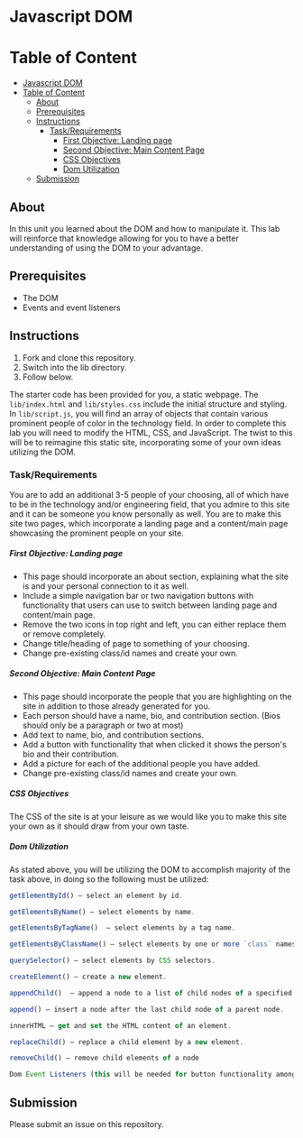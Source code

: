 # Javascript DOM

# Table of Content

- [Javascript DOM](#javascript-dom)
- [Table of Content](#table-of-content)
  - [About](#about)
  - [Prerequisites](#prerequisites)
  - [Instructions](#instructions)
    - [Task/Requirements](#taskrequirements)
        - [First Objective: Landing page](#first-objective-landing-page)
        - [Second Objective: Main Content Page](#second-objective-main-content-page)
        - [CSS Objectives](#css-objectives)
        - [Dom Utilization](#dom-utilization)
  - [Submission](#submission)


## About

In this unit you learned about the DOM and how to manipulate it. This lab will reinforce that knowledge allowing for you to have a better understanding of using the DOM to your advantage.

## Prerequisites

- The DOM
- Events and event listeners

## Instructions

1. Fork and clone this repository.
2. Switch into the lib directory. 
3. Follow below.

The starter code has been provided for you, a static webpage. The `lib/index.html` and `lib/styles.css` include the initial structure and styling. In `lib/script.js`, you will find an array of objects that contain various prominent people of color in the technology field. In order to complete this lab you will need to modify the HTML, CSS, and JavaScript. The twist to this will be to reimagine this static site, incorporating some of your own ideas utilizing the DOM.

### Task/Requirements 
You are to add an additional 3-5 people of your choosing, all of which have to be in the technology and/or engineering field, that you admire to this site and it can be someone you know personally as well. You are to make this site two pages, which incorporate a landing page and a content/main page showcasing the prominent people on your site. 
  
##### First Objective: Landing page
- This page should incorporate an about section, explaining what the site is and your personal connection to it as well. 
- Include a simple navigation bar or two navigation buttons with functionality that users can use to switch between landing page and content/main page. 
- Remove the two icons in top right and left, you can either replace them or remove completely. 
- Change title/heading of page to something of your choosing. 
- Change pre-existing class/id names and create your own. 

##### Second Objective: Main Content Page
- This page should incorporate the people that you are highlighting on the site in addition to those already generated for you. 
- Each person should have a name, bio, and contribution section. (Bios should only be a paragraph or two at most)
- Add text to name, bio, and contribution sections. 
- Add a button with functionality that when clicked it shows the person's bio and their contribution. 
- Add a picture for each of the additional people you have added.
- Change pre-existing class/id names and create your own.

##### CSS Objectives
The CSS of the site is at your leisure as we would like you to make this site your own as it should draw from your own taste. 

##### Dom Utilization 
As stated above, you will be utilizing the DOM to accomplish majority of the task above, in doing so the following must be utilized:
```js
getElementById() – select an element by id.

getElementsByName() – select elements by name.

getElementsByTagName()  – select elements by a tag name.

getElementsByClassName() – select elements by one or more `class` names.

querySelector() – select elements by CSS selectors.

createElement() – create a new element.

appendChild()  – append a node to a list of child nodes of a specified parent node.

append() – insert a node after the last child node of a parent node.

innerHTML – get and set the HTML content of an element.

replaceChild() – replace a child element by a new element.

removeChild() – remove child elements of a node

Dom Event Listeners (this will be needed for button functionality amongst other things.)
```

## Submission
Please submit an issue on this repository. 
